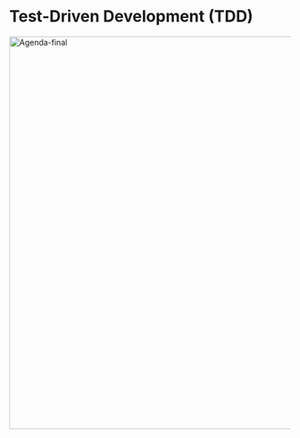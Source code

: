 # Test-Driven Development (TDD)

<img width="722" height="703" alt="Agenda-final" src="https://github.com/user-attachments/assets/b01722d6-7208-47a2-a36d-69c3e5d3aee8" />

